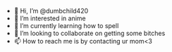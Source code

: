 - 👋 Hi, I’m @dumbchild420
- 👀 I’m interested in anime 
- 🌱 I’m currently learning how to spell 
- 💞️ I’m looking to collaborate on getting some bitches 
- 📫 How to reach me is by contacting ur mom<3

<!---
dumbchild420/dumbchild420 is a ✨ special ✨ repository because its `README.md` (this file) appears on your GitHub profile.
You can click the Preview link to take a look at your changes.
--->
